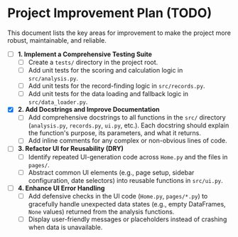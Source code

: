 # Project Improvement Plan (TODO)

This document lists the key areas for improvement to make the project more robust, maintainable, and reliable.

- [ ] **1. Implement a Comprehensive Testing Suite**
    - [ ] Create a `tests/` directory in the project root.
    - [ ] Add unit tests for the scoring and calculation logic in `src/analysis.py`.
    - [ ] Add unit tests for the record-finding logic in `src/records.py`.
    - [ ] Add unit tests for the data loading and fallback logic in `src/data_loader.py`.

- [x] **2. Add Docstrings and Improve Documentation**
    - [ ] Add comprehensive docstrings to all functions in the `src/` directory (`analysis.py`, `records.py`, `ui.py`, etc.). Each docstring should explain the function's purpose, its parameters, and what it returns.
    - [ ] Add inline comments for any complex or non-obvious lines of code.

- [ ] **3. Refactor UI for Reusability (DRY)**
    - [ ] Identify repeated UI-generation code across `Home.py` and the files in `pages/`.
    - [ ] Abstract common UI elements (e.g., page setup, sidebar configuration, date selectors) into reusable functions in `src/ui.py`.

- [ ] **4. Enhance UI Error Handling**
    - [ ] Add defensive checks in the UI code (`Home.py`, `pages/*.py`) to gracefully handle unexpected data states (e.g., empty DataFrames, `None` values) returned from the analysis functions.
    - [ ] Display user-friendly messages or placeholders instead of crashing when data is unavailable.
